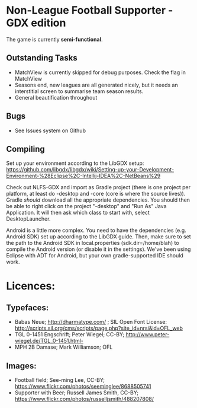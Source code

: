 Non-League Football Supporter - GDX edition
=========
The game is currently **semi-functional**.

Outstanding Tasks
------------------
- MatchView is currently skipped for debug purposes. Check the flag in MatchView
- Seasons end, new leagues are all generated nicely, but it needs an interstitial screen to summarise team season results.
- General beautification throughout

Bugs
----
- See Issues system on Github

Compiling
---------
Set up your environment according to the LibGDX setup: https://github.com/libgdx/libgdx/wiki/Setting-up-your-Development-Environment-%28Eclipse%2C-Intellij-IDEA%2C-NetBeans%29

Check out NLFS-GDX and import as Gradle project (there is one project per platform, at least do -desktop and -core (core is where the source lives)). Gradle *should* download all the appropriate dependencies. You should then be able to right click on the project "-desktop" and "Run As" Java Application. It will then ask which class to start with, select DesktopLauncher.

Android is a little more complex. You need to have the dependencies (e.g. Android SDK) set up according to the LibGDX guide. Then, make sure to set the path to the Android SDK in local.properties (sdk.dir=/home/blah) to compile the Android version (or disable it in the settings). We've been using Eclipse with ADT for Android, but your own gradle-supported IDE should work.


Licences:
==========

Typefaces:
----------
- Babas Neue; http://dharmatype.com/ ; SIL Open Font License: http://scripts.sil.org/cms/scripts/page.php?site_id=nrsi&id=OFL_web
- TGL 0-1451 Engschrift; Peter Wiegel; CC-BY; http://www.peter-wiegel.de/TGL_0-1451.html- 
- MPH 2B Damase; Mark Williamson; OFL

Images:
-------
- Football field; See-ming Lee, CC-BY; https://www.flickr.com/photos/seeminglee/8688505741
- Supporter with Beer; Russell James Smith, CC-BY; https://www.flickr.com/photos/russelljsmith/488207808/
